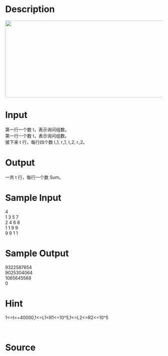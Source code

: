 
# Description

<div class="content"><div><img src="source/bzoj/4262/img/aHR0cHM6Ly9seWRzeS5jb20vSnVkZ2VPbmxpbmUvdXBsb2FkLzIwMTUwOS9mYigxKS5qcGc=.jpg" width="731" height="245" alt=""/></div>
<div></div>
<p></p></div>

# Input

<div class="content"><div>第一行一个数 t，表示询问组数。</div>
<div>第一行一个数 t，表示询问组数。</div>
<div>接下来 t 行，每行四个数 l_1, r_1, l_2, r_2。</div>
<div></div>
<p></p></div>

# Output

<div class="content"><div>一共 t 行，每行一个数 Sum。</div>
<p></p></div>

# Sample Input

<div class="content"><span class="sampledata">4<br/>
1 3 5 7<br/>
2 4 6 8<br/>
1 1 9 9<br/>
9 9 1 1</span></div>

# Sample Output

<div class="content"><span class="sampledata">9322587654<br/>
9025304064<br/>
1065645568<br/>
0<br/>
</span></div>

# Hint

<div class="content"><p></p><p>1&lt;=t&lt;=40000,1&lt;=L1&lt;R1&lt;=10^5,1&lt;=L2&lt;=R2&lt;=10^5</p><br/>
<p></p><p></p></div>

# Source

<div class="content"><p><a href="problemset.php?search="></a></p></div>

